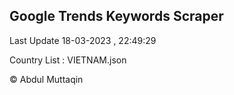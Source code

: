 

## Google Trends Keywords Scraper 
 
Last Update 18-03-2023 , 22:49:29

Country List :
VIETNAM.json



© Abdul Muttaqin 
